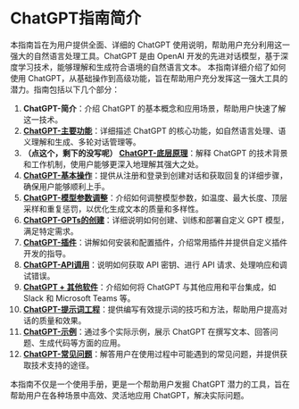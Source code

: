 # ChatGPT指南简介

本指南旨在为用户提供全面、详细的 ChatGPT 使用说明，帮助用户充分利用这一强大的自然语言处理工具。ChatGPT 是由 OpenAI 开发的先进对话模型，基于深度学习技术，能够理解和生成符合语境的自然语言文本。
本指南详细介绍了如何使用 ChatGPT，从基础操作到高级功能，旨在帮助用户充分发挥这一强大工具的潜力。指南包括以下几个部分：

1. **ChatGPT-简介**：介绍 ChatGPT 的基本概念和应用场景，帮助用户快速了解这一技术。
2. **[ChatGPT-主要功能](guide/ChatGPT-Key%20Features.md)**：详细描述 ChatGPT 的核心功能，如自然语言处理、语义理解和生成、多轮对话管理等。
3. **（点这个，剩下的没写呢） [ChatGPT-底层原理](guide/ChatGPT-Underlying%20Principles.md)**：解释 ChatGPT 的技术背景和工作机制，使用户能够更深入地理解其强大之处。
4. **[ChatGPT-基本操作](guide/ChatGPT-Basic%20Operations.md)**：提供从注册和登录到创建对话和获取回复的详细步骤，确保用户能够顺利上手。
5. **[ChatGPT-模型参数调整](guide/ChatGPT-Model%20Parameter%20Adjustment.md)**：介绍如何调整模型参数，如温度、最大长度、顶层采样和重复惩罚，以优化生成文本的质量和多样性。
6. **[ChatGPT-GPTs的创建](guide/ChatGPT-Creating%20GPTs.md)**：详细说明如何创建、训练和部署自定义 GPT 模型，满足特定需求。
7. **[ChatGPT-插件](guide/ChatGPT-Plugins.md)**：讲解如何安装和配置插件，介绍常用插件并提供自定义插件开发的指导。
8. **[ChatGPT-API调用](guide/ChatGPT-API%20Calls.md)**：说明如何获取 API 密钥、进行 API 请求、处理响应和调试错误。
9. **[ChatGPT + 其他软件](guide/ChatGPT-Plus%20Other%20Software.md)**：介绍如何将 ChatGPT 与其他应用和平台集成，如 Slack 和 Microsoft Teams 等。
10. **[ChatGPT-提示词工程](guide/ChatGPT-Prompt%20Engineering.md)**：提供编写有效提示词的技巧和方法，帮助用户提高对话的质量和效果。
11. **[ChatGPT-示例](guide/ChatGPT-Examples.md)**：通过多个实际示例，展示 ChatGPT 在撰写文本、回答问题、生成代码等方面的应用。
12. **[ChatGPT-常见问题](guide/ChatGPT-FAQ.md)**：解答用户在使用过程中可能遇到的常见问题，并提供获取技术支持的途径。

本指南不仅是一个使用手册，更是一个帮助用户发掘 ChatGPT 潜力的工具，旨在帮助用户在各种场景中高效、灵活地应用 ChatGPT，解决实际问题。
